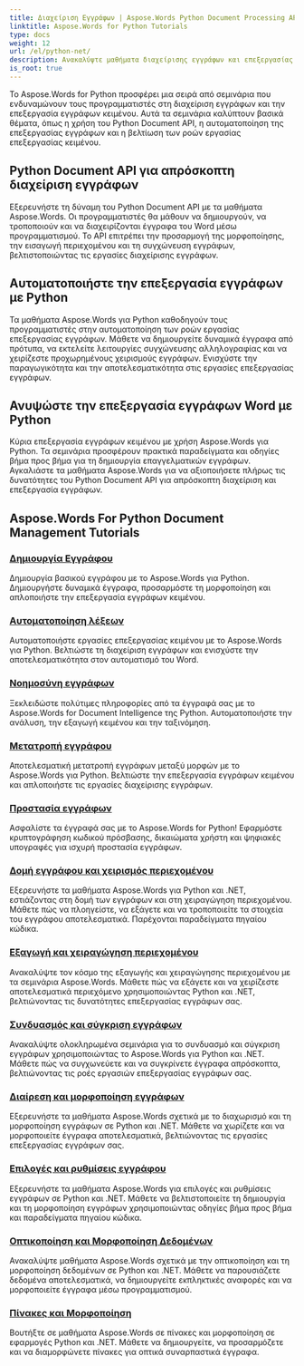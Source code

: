 ```yaml
---
title: Διαχείριση Εγγράφων | Aspose.Words Python Document Processing API
linktitle: Aspose.Words for Python Tutorials
type: docs
weight: 12
url: /el/python-net/
description: Ανακαλύψτε μαθήματα διαχείρισης εγγράφων και επεξεργασίας κειμένου με το Aspose.Words για Python. Αυτοματοποιήστε την επεξεργασία εγγράφων, προσαρμόστε τη μορφοποίηση και δημιουργήστε δυναμικά έγγραφα.
is_root: true
---
```

Το Aspose.Words for Python προσφέρει μια σειρά από σεμινάρια που ενδυναμώνουν τους προγραμματιστές στη διαχείριση εγγράφων και την επεξεργασία εγγράφων κειμένου. Αυτά τα σεμινάρια καλύπτουν βασικά θέματα, όπως η χρήση του Python Document API, η αυτοματοποίηση της επεξεργασίας εγγράφων και η βελτίωση των ροών εργασίας επεξεργασίας κειμένου.

## Python Document API για απρόσκοπτη διαχείριση εγγράφων

Εξερευνήστε τη δύναμη του Python Document API με τα μαθήματα Aspose.Words. Οι προγραμματιστές θα μάθουν να δημιουργούν, να τροποποιούν και να διαχειρίζονται έγγραφα του Word μέσω προγραμματισμού. Το API επιτρέπει την προσαρμογή της μορφοποίησης, την εισαγωγή περιεχομένου και τη συγχώνευση εγγράφων, βελτιστοποιώντας τις εργασίες διαχείρισης εγγράφων.

## Αυτοματοποιήστε την επεξεργασία εγγράφων με Python

Τα μαθήματα Aspose.Words για Python καθοδηγούν τους προγραμματιστές στην αυτοματοποίηση των ροών εργασίας επεξεργασίας εγγράφων. Μάθετε να δημιουργείτε δυναμικά έγγραφα από πρότυπα, να εκτελείτε λειτουργίες συγχώνευσης αλληλογραφίας και να χειρίζεστε προχωρημένους χειρισμούς εγγράφων. Ενισχύστε την παραγωγικότητα και την αποτελεσματικότητα στις εργασίες επεξεργασίας εγγράφων.

## Ανυψώστε την επεξεργασία εγγράφων Word με Python

Κύρια επεξεργασία εγγράφων κειμένου με χρήση Aspose.Words για Python. Τα σεμινάρια προσφέρουν πρακτικά παραδείγματα και οδηγίες βήμα προς βήμα για τη δημιουργία επαγγελματικών εγγράφων. Αγκαλιάστε τα μαθήματα Aspose.Words για να αξιοποιήσετε πλήρως τις δυνατότητες του Python Document API για απρόσκοπτη διαχείριση και επεξεργασία εγγράφων.

## Aspose.Words For Python Document Management Tutorials
### [Δημιουργία Εγγράφου](./document-creation/)
Δημιουργία βασικού εγγράφου με το Aspose.Words για Python. Δημιουργήστε δυναμικά έγγραφα, προσαρμόστε τη μορφοποίηση και απλοποιήστε την επεξεργασία εγγράφων κειμένου.
### [Αυτοματοποίηση λέξεων](./word-automation/)
Αυτοματοποιήστε εργασίες επεξεργασίας κειμένου με το Aspose.Words για Python. Βελτιώστε τη διαχείριση εγγράφων και ενισχύστε την αποτελεσματικότητα στον αυτοματισμό του Word.
### [Νοημοσύνη εγγράφων](./document-intelligence/)
Ξεκλειδώστε πολύτιμες πληροφορίες από τα έγγραφά σας με το Aspose.Words for Document Intelligence της Python. Αυτοματοποιήστε την ανάλυση, την εξαγωγή κειμένου και την ταξινόμηση.
### [Μετατροπή εγγράφου](./document-conversion/)
Αποτελεσματική μετατροπή εγγράφων μεταξύ μορφών με το Aspose.Words για Python. Βελτιώστε την επεξεργασία εγγράφων κειμένου και απλοποιήστε τις εργασίες διαχείρισης εγγράφων. 
### [Προστασία εγγράφων](./document-protection/)
Ασφαλίστε τα έγγραφά σας με το Aspose.Words for Python! Εφαρμόστε κρυπτογράφηση κωδικού πρόσβασης, δικαιώματα χρήστη και ψηφιακές υπογραφές για ισχυρή προστασία εγγράφων.
### [Δομή εγγράφου και χειρισμός περιεχομένου](./document-structure-and-content-manipulation/)
Εξερευνήστε τα μαθήματα Aspose.Words για Python και .NET, εστιάζοντας στη δομή των εγγράφων και στη χειραγώγηση περιεχομένου. Μάθετε πώς να πλοηγείστε, να εξάγετε και να τροποποιείτε τα στοιχεία του εγγράφου αποτελεσματικά. Παρέχονται παραδείγματα πηγαίου κώδικα.
### [Εξαγωγή και χειραγώγηση περιεχομένου](./content-extraction-and-manipulation/)
Ανακαλύψτε τον κόσμο της εξαγωγής και χειραγώγησης περιεχομένου με τα σεμινάρια Aspose.Words. Μάθετε πώς να εξάγετε και να χειρίζεστε αποτελεσματικά περιεχόμενο χρησιμοποιώντας Python και .NET, βελτιώνοντας τις δυνατότητες επεξεργασίας εγγράφων σας.
### [Συνδυασμός και σύγκριση εγγράφων](./document-combining-and-comparison/)
Ανακαλύψτε ολοκληρωμένα σεμινάρια για το συνδυασμό και σύγκριση εγγράφων χρησιμοποιώντας το Aspose.Words για Python και .NET. Μάθετε πώς να συγχωνεύετε και να συγκρίνετε έγγραφα απρόσκοπτα, βελτιώνοντας τις ροές εργασιών επεξεργασίας εγγράφων σας.
### [Διαίρεση και μορφοποίηση εγγράφων](./document-splitting-and-formatting/)
Εξερευνήστε τα μαθήματα Aspose.Words σχετικά με το διαχωρισμό και τη μορφοποίηση εγγράφων σε Python και .NET. Μάθετε να χωρίζετε και να μορφοποιείτε έγγραφα αποτελεσματικά, βελτιώνοντας τις εργασίες επεξεργασίας εγγράφων σας. 
### [Επιλογές και ρυθμίσεις εγγράφου](./document-options-and-settings/)
Εξερευνήστε τα μαθήματα Aspose.Words για επιλογές και ρυθμίσεις εγγράφων σε Python και .NET. Μάθετε να βελτιστοποιείτε τη δημιουργία και τη μορφοποίηση εγγράφων χρησιμοποιώντας οδηγίες βήμα προς βήμα και παραδείγματα πηγαίου κώδικα.
### [Οπτικοποίηση και Μορφοποίηση Δεδομένων](./data-visualization-and-formatting/)
Ανακαλύψτε μαθήματα Aspose.Words σχετικά με την οπτικοποίηση και τη μορφοποίηση δεδομένων σε Python και .NET. Μάθετε να παρουσιάζετε δεδομένα αποτελεσματικά, να δημιουργείτε εκπληκτικές αναφορές και να μορφοποιείτε έγγραφα μέσω προγραμματισμού.
### [Πίνακες και Μορφοποίηση](./tables-and-formatting/)
Βουτήξτε σε μαθήματα Aspose.Words σε πίνακες και μορφοποίηση σε εφαρμογές Python και .NET. Μάθετε να δημιουργείτε, να προσαρμόζετε και να διαμορφώνετε πίνακες για οπτικά συναρπαστικά έγγραφα. 